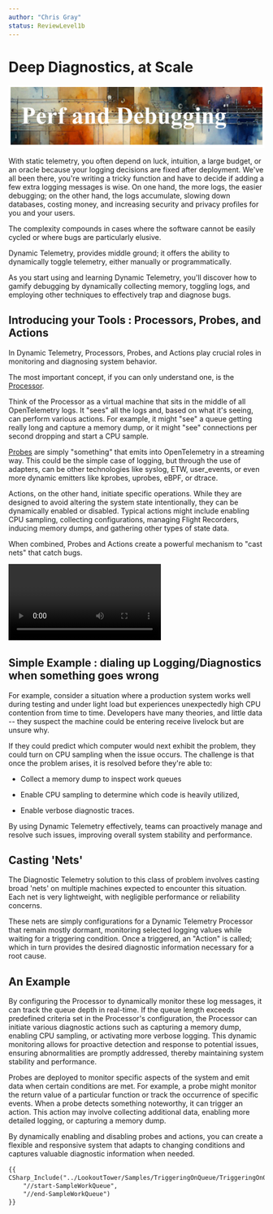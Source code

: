 ```yaml
---
author: "Chris Gray"
status: ReviewLevel1b
---
```


# Deep Diagnostics, at Scale

![image](../orig_media/PerformanceAndDiagnostics.banner.png)

With static telemetry, you often depend on luck, intuition, a large budget, or
an oracle because your logging decisions are fixed after deployment. We've all
been there, you're writing a tricky function and have to decide if adding a few
extra logging messages is wise. On one hand, the more logs, the easier
debugging; on the other hand, the logs accumulate, slowing down databases,
costing money, and increasing security and privacy profiles for you and your
users.

The complexity compounds in cases where the software cannot be easily cycled or
where bugs are particularly elusive.

Dynamic Telemetry, provides middle ground; it offers the ability to dynamically
toggle telemetry, either manually or programmatically.

As you start using and learning Dynamic Telemetry, you'll discover how to gamify
debugging by dynamically collecting memory, toggling logs, and employing other
techniques to effectively trap and diagnose bugs.

## Introducing your Tools : Processors, Probes, and Actions

In Dynamic Telemetry, Processors, Probes, and Actions play crucial roles in
monitoring and diagnosing system behavior.

The most important concept, if you can only understand one, is the [Processor](./Architecture.Components.Processor.Overview.document.md).

Think of the Processor as a virtual machine that sits in the middle of all
OpenTelemetry logs. It "sees" all the logs and, based on what it's seeing, can
perform various actions. For example, it might "see" a queue getting really long
and capture a memory dump, or it might "see" connections per second dropping and
start a CPU sample.

[Probes](./Architecture.Probes.Overview.document.md) are simply "something" that
emits into OpenTelemetry in a streaming way. This could be the simple case of
logging, but through the use of adapters, can be other technologies like syslog,
ETW, user_events, or even more dynamic emitters like kprobes, uprobes, eBPF, or
dtrace.

Actions, on the other hand, initiate specific operations. While they are
designed to avoid altering the system state intentionally, they can be
dynamically enabled or disabled. Typical actions might include enabling CPU
sampling, collecting configurations, managing Flight Recorders, inducing memory
dumps, and gathering other types of state data.

When combined, Probes and Actions create a powerful mechanism to "cast nets"
that catch bugs.

![type:video](../orig_media/DynamicTelemetry_DiagnosticVideo.mp4)

## Simple Example : dialing up Logging/Diagnostics when something goes wrong

For example, consider a situation where a production system works well during
testing and under light load but experiences unexpectedly high CPU contention
from time to time. Developers have many theories, and little data -- they
suspect the machine could be entering receive livelock but are unsure why.

If they could predict which computer would next exhibit the problem, they could
turn on CPU sampling when the issue occurs. The challenge is that once the
problem arises, it is resolved before they're able to:

- Collect a memory dump to inspect work queues

- Enable CPU sampling to determine which code is heavily utilized,

- Enable verbose diagnostic traces.

By using Dynamic Telemetry effectively, teams can proactively manage and resolve
such issues, improving overall system stability and performance.

## Casting 'Nets'

The Diagnostic Telemetry solution to this class of problem involves casting
broad 'nets' on multiple machines expected to encounter this situation. Each net
is very lightweight, with negligible performance or reliability concerns.

These nets are simply configurations for a Dynamic Telemetry Processor that
remain mostly dormant, monitoring selected logging values while waiting for a
triggering condition. Once a triggered, an "Action" is called; which in turn
provides the desired diagnostic information necessary for a root cause.

## An Example

By configuring the Processor to dynamically monitor these log messages, it can
track the queue depth in real-time. If the queue length exceeds predefined
criteria set in the Processor's configuration, the Processor can initiate
various diagnostic actions such as capturing a memory dump, enabling CPU
sampling, or activating more verbose logging. This dynamic monitoring allows for
proactive detection and response to potential issues, ensuring abnormalities are
promptly addressed, thereby maintaining system stability and performance.

Probes are deployed to monitor specific aspects of the system and emit data when
certain conditions are met. For example, a probe might monitor the return value
of a particular function or track the occurrence of specific events. When a
probe detects something noteworthy, it can trigger an action. This action may
involve collecting additional data, enabling more detailed logging, or capturing
a memory dump.

By dynamically enabling and disabling probes and actions, you can create a
flexible and responsive system that adapts to changing conditions and captures
valuable diagnostic information when needed.

```cdocs_include
{{ CSharp_Include("../LookoutTower/Samples/TriggeringOnQueue/TriggeringOnQueue.cs",
    "//start-SampleWorkQueue",
    "//end-SampleWorkQueue")
}}
```
